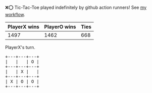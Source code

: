 :x::o: Tic-Tac-Toe played indefinitely by github action runners! See [my workflow](.github/workflows/play.yaml).

|PlayerX wins|PlayerO wins|Ties|
|-|-|-|
|1497|1462|668|

PlayerX's turn.

<pre>
+---+---+---+
|   |   | O |
+---+---+---+
|   | X |   |
+---+---+---+
| X | O | O |
+---+---+---+
</pre>